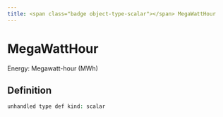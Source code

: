 ```yaml
---
title: <span class="badge object-type-scalar"></span> MegaWattHour
---
```

# <span class="badge object-type-scalar"></span> MegaWattHour

Energy: Megawatt-hour (MWh)

## Definition

```php
unhandled type def kind: scalar
```
